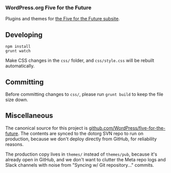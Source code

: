 ### WordPress.org Five for the Future

Plugins and themes for [the Five for the Future subsite](https://wordpress.org/five-for-the-future).


## Developing

```
npm install
grunt watch
```

Make CSS changes in the `css/` folder, and `css/style.css` will be rebuilt automatically.


## Committing

Before committing changes to `css/`, please run `grunt build` to keep the file size down.


## Miscellaneous

The canonical source for this project is [github.com/WordPress/five-for-the-future](https://github.com/WordPress/five-for-the-future). The contents are synced to the dotorg SVN repo to run on production, because we don't deploy directly from GitHub, for reliability reasons. 

The production copy lives in `themes/` instead of `themes/pub`, because it's already open in GitHub, and we don't want to clutter the Meta repo logs and Slack channels with noise from "Syncing w/ Git repository..." commits.
